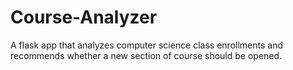# Course-Analyzer
A flask app that analyzes computer science class enrollments and recommends whether a new section of course should be opened.  
